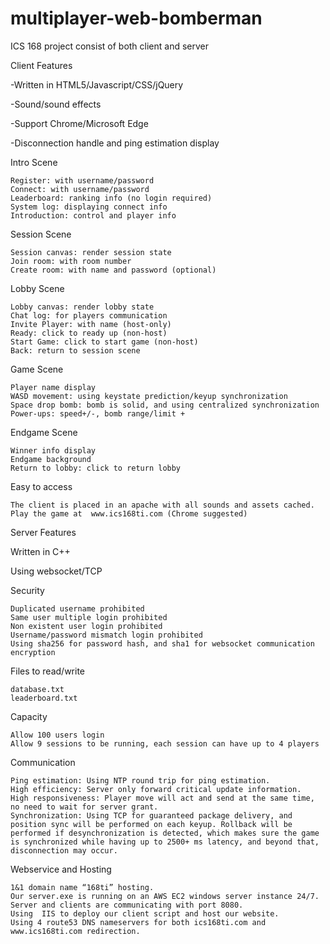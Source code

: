 # multiplayer-web-bomberman
ICS 168 project consist of both client and server

Client Features

-Written in HTML5/Javascript/CSS/jQuery

-Sound/sound effects

-Support Chrome/Microsoft Edge

-Disconnection handle and ping estimation display

Intro Scene

    Register: with username/password
    Connect: with username/password
    Leaderboard: ranking info (no login required)
    System log: displaying connect info
    Introduction: control and player info

Session Scene

    Session canvas: render session state
    Join room: with room number
    Create room: with name and password (optional)

Lobby Scene

    Lobby canvas: render lobby state
    Chat log: for players communication
    Invite Player: with name (host-only)
    Ready: click to ready up (non-host)
    Start Game: click to start game (non-host)
    Back: return to session scene

Game Scene

    Player name display
    WASD movement: using keystate prediction/keyup synchronization
    Space drop bomb: bomb is solid, and using centralized synchronization
    Power-ups: speed+/-, bomb range/limit +

Endgame Scene

    Winner info display
    Endgame background
    Return to lobby: click to return lobby

Easy to access

    The client is placed in an apache with all sounds and assets cached.
    Play the game at  www.ics168ti.com (Chrome suggested)



Server Features

Written in C++

Using websocket/TCP

Security

    Duplicated username prohibited
    Same user multiple login prohibited
    Non existent user login prohibited
    Username/password mismatch login prohibited
    Using sha256 for password hash, and sha1 for websocket communication encryption

Files to read/write

    database.txt
    leaderboard.txt

Capacity

    Allow 100 users login
    Allow 9 sessions to be running, each session can have up to 4 players

Communication

    Ping estimation: Using NTP round trip for ping estimation.
    High efficiency: Server only forward critical update information.
    High responsiveness: Player move will act and send at the same time, no need to wait for server grant.
    Synchronization: Using TCP for guaranteed package delivery, and position sync will be performed on each keyup. Rollback will be performed if desynchronization is detected, which makes sure the game is synchronized while having up to 2500+ ms latency, and beyond that, disconnection may occur.

Webservice and Hosting

    1&1 domain name “168ti” hosting.
    Our server.exe is running on an AWS EC2 windows server instance 24/7. Server and clients are communicating with port 8080.
    Using  IIS to deploy our client script and host our website.
    Using 4 route53 DNS nameservers for both ics168ti.com and www.ics168ti.com redirection.
